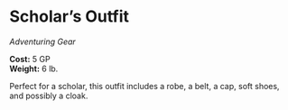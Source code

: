 # Scholar’s Outfit
*Adventuring Gear*

**Cost:** 5 GP  
**Weight:** 6 lb.

Perfect for a scholar, this outfit includes a robe, a belt, a cap, soft shoes, and possibly a cloak.